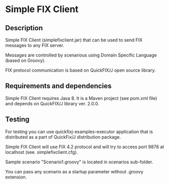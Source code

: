 # Simple FIX Client
## Description
Simple FIX Client (simplefixclient.jar) that can be used to send FIX messages to any FIX server. 

Messages are controlled by scenarious using Domain Specific Language (based on Groovy).

FIX protocol communication is based on QuickFIX/J open source library.


## Requirements and dependencies
Simple FIX Client requires Java 8. It is a Maven project (see pom.xml file) and depends on QuickFIX/J library ver. 2.0.0.


## Testing
For testing you can use quickfixj-examples-executor application that is distributed as a part of QuickFix/J distribution package.

Simple FIX Client will use FIX 4.2 protocol and will try to access port 9878 at localhost (see. simplefixclient.cfg).

Sample scenario "Scenario1.groovy" is located in scenarios sub-folder. 

You can pass any scenario as a startup parameter without .groovy extension.